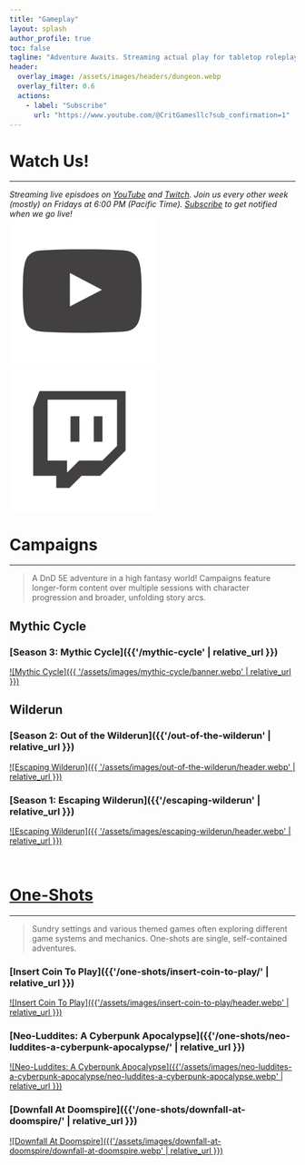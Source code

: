 ```yaml
---
title: "Gameplay"
layout: splash
author_profile: true
toc: false
tagline: "Adventure Awaits. Streaming actual play for tabletop roleplaying games. Game On!"
header:
  overlay_image: /assets/images/headers/dungeon.webp
  overlay_filter: 0.6
  actions:
    - label: "Subscribe"
      url: "https://www.youtube.com/@CritGamesllc?sub_confirmation=1"
---
```

# Watch Us!
---
*Streaming live episdoes on [YouTube](http://youtube.critgames.com) and [Twitch](http://twitch.critgames.com). Join us every other week (mostly) on Fridays at 6:00 PM (Pacific Time). [Subscribe](https://www.youtube.com/@CritGamesllc?sub_confirmation=1) to get notified when we go live!*
<br />
[<img alt="YouTube" height="256px" width="256px" src="assets/images/youtube.webp" />](https://www.youtube.com/@CritGamesllc)[<img alt="Twitter" height="256px" width="256px" src="assets/images/twitter.webp" />](https://www.twitch.tv/critgamesllc)

# Campaigns
---

> A DnD 5E adventure in a high fantasy world! Campaigns feature longer-form content over multiple sessions with character progression and broader, unfolding story arcs.

## Mythic Cycle

### [Season 3: Mythic Cycle]({{'/mythic-cycle' | relative_url }})
<a href="./mythic-cycle/" title="Mythic Cycle">![Mythic Cycle]({{ '/assets/images/mythic-cycle/banner.webp' | relative_url }})</a>

## Wilderun

### [Season 2: Out of the Wilderun]({{'/out-of-the-wilderun' | relative_url }})
<a href="./out-of-the-wilderun/" title="Out of the Wilderun">![Escaping Wilderun]({{ '/assets/images/out-of-the-wilderun/header.webp' | relative_url }})</a>

### [Season 1: Escaping Wilderun]({{'/escaping-wilderun' | relative_url }})
<a href="./escaping-wilderun/" title="Escaping Wilderun">![Escaping Wilderun]({{ '/assets/images/escaping-wilderun/header.webp' | relative_url }})</a>

<br />

# [One-Shots](./one-shots)
---

> Sundry settings and various themed games often exploring different game systems and mechanics. One-shots are single, self-contained adventures.

### [Insert Coin To Play]({{'/one-shots/insert-coin-to-play/'  | relative_url }})
<a href="./one-shots/insert-coin-to-play/" title="Insert Coin To Play">![Insert Coin To Play]({{'/assets/images/insert-coin-to-play/header.webp' | relative_url }})</a>

### [Neo-Luddites: A Cyberpunk Apocalypse]({{'/one-shots/neo-luddites-a-cyberpunk-apocalypse/'  | relative_url }})
<a href="./one-shots/neo-luddites-a-cyberpunk-apocalypse/" title="Neo-Luddites: A Cyberpunk Apocalypse">![Neo-Luddites: A Cyberpunk Apocalypse]({{'/assets/images/neo-luddites-a-cyberpunk-apocalypse/neo-luddites-a-cyberpunk-apocalypse.webp' | relative_url }})</a>

### [Downfall At Doomspire]({{'/one-shots/downfall-at-doomspire/'  | relative_url }})
<a href="./one-shots/downfall-at-doomspire/" title="Downfall At Doomspire">![Downfall At Doomspire]({{'/assets/images/downfall-at-doomspire/downfall-at-doomspire.webp' | relative_url }})</a>
